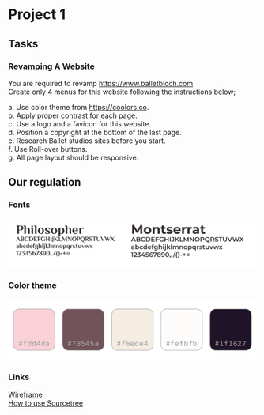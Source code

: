 # Project 1

## Tasks

### Revamping A Website

You are required to revamp https://www.balletbloch.com  
Create only 4 menus for this website following the instructions below;

a. Use color theme from https://coolors.co.  
b. Apply proper contrast for each page.  
c. Use a logo and a favicon for this website.  
d. Position a copyright at the bottom of the last page.  
e. Research Ballet studios sites before you start.  
f. Use Roll-over buttons.  
g. All page layout should be responsive.  

## Our regulation

### Fonts
![Fonts](img/fonts.png)

### Color theme
[![color theme](img/color_theme.png)](https://coolors.co/fdd4da-73545a-f6ede4-fefbfb-1f1627)  

### Links
[Wireframe](https://www.figma.com/file/EBBDozfdUbTvKgThgjSKPpIY/ballet-site?node-id=0%3A1)  
[How to use Sourcetree](https://docs.google.com/presentation/d/1tJXZNSNZhTSxt5ppswAI17Wfi-Kmhx0UI-0HZqNpR98/edit#slide=id.p)

